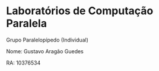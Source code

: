 # Laboratórios de Computação Paralela

Grupo Paralelopípedo (Individual)

Nome: Gustavo Aragão Guedes

RA: 10376534
